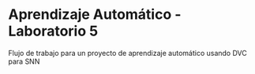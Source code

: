 # Aprendizaje Automático - Laboratorio 5

Flujo de trabajo para un proyecto de aprendizaje automático usando DVC para SNN